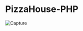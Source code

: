 # PizzaHouse-PHP
![Capture](https://user-images.githubusercontent.com/73405867/139538133-75dd6d9f-5668-47da-a2a7-8ce656d47b3e.PNG)
